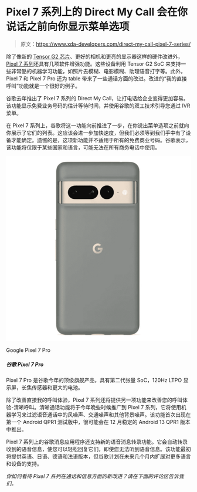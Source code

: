 # Pixel 7 系列上的 Direct My Call 会在你说话之前向你显示菜单选项

> 原文：<https://www.xda-developers.com/direct-my-call-pixel-7-series/>

除了像新的 [Tensor G2 芯片](https://www.xda-developers.com/google-tensor-g2-changes/)、更好的相机和更亮的显示器这样的硬件改进外， [Pixel 7 系列](https://www.xda-developers.com/google-pixel-7-series-launch/)还具有几项软件增强功能。这些设备利用 Tensor G2 SoC 来支持一些非常酷的机器学习功能，如照片去模糊、电影模糊、助理语音打字等。此外，Pixel 7 和 Pixel 7 Pro 还为 table 带来了一些通话方面的改进。改进的“我的直接呼叫”功能就是一个很好的例子。

谷歌去年推出了 Pixel 7 系列的 Direct My Call，让打电话给企业变得更加容易。该功能显示免费业务号码的估计等待时间，并使用谷歌的双工技术引导您通过 IVR 菜单。

在 Pixel 7 系列上，谷歌将这一功能向前推进了一步，在你说出菜单选项之前就向你展示了它们的列表。这应该会进一步加快速度，但我们必须等到我们手中有了设备才能确定。遗憾的是，这项新功能并不适用于所有的免费商业号码。谷歌表示，该功能将仅限于某些国家和语言，可能无法在所有商务电话中使用。

 <picture>![The Pixel 7 Pro is Google's top-of-the-line flagship of the year, featuring the second-gen Tensor SoC, a 120Hz LTPO display, a telephoto sensor, and a bigger battery.](img/26bf32dcd1e54473d448d9be3b56170c.png)</picture> 

Google Pixel 7 Pro

##### 谷歌 Pixel 7 Pro

Pixel 7 Pro 是谷歌今年的顶级旗舰产品，具有第二代张量 SoC，120Hz LTPO 显示屏，长焦传感器和更大的电池。

除了改善直接我的呼叫体验，Pixel 7 系列还将提供另一项功能来改善您的呼叫体验-清晰呼叫。清晰通话功能将于今年晚些时候推广到 Pixel 7 系列，它将使用机器学习来过滤语音通话中的风噪声、交通噪声和其他背景噪声。该功能首次出现在第一个 Android QPR1 测试版中，很可能会在 12 月稳定的 Android 13 QPR1 版本中推出。

Pixel 7 系列上的谷歌消息应用程序还支持新的语音消息转录功能。它会自动转录收到的语音信息，使您可以轻松回复它们，即使您无法听到语音信息。该功能最初将提供英语、日语、德语和法语版本，但谷歌计划在未来几个月内扩展对更多语言和设备的支持。

*你如何看待 Pixel 7 系列在通话和信息方面的新改进？请在下面的评论区告诉我们。*
